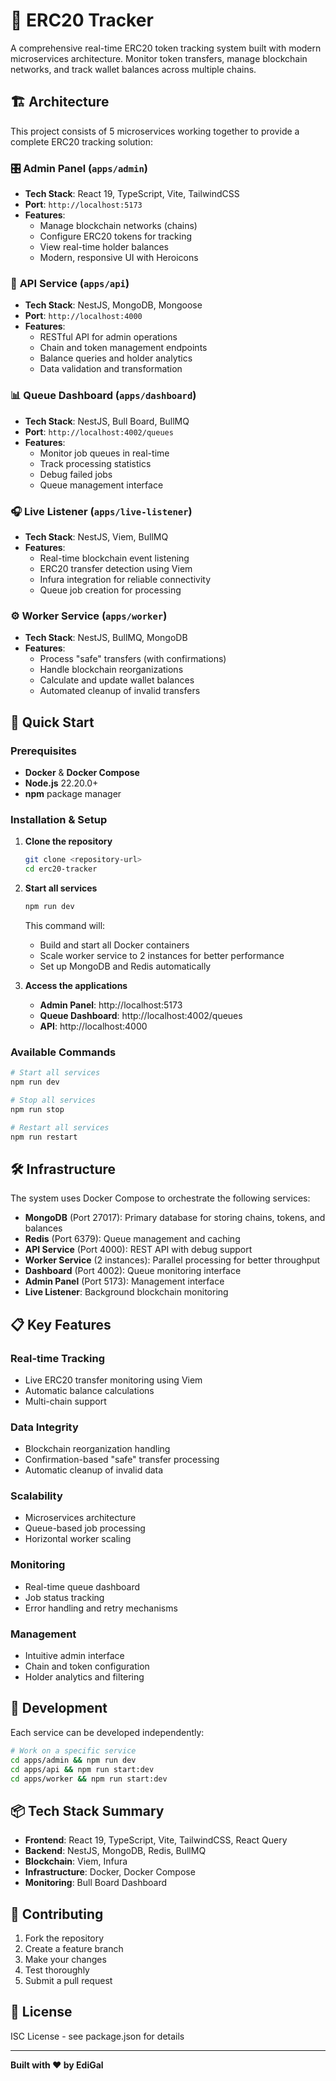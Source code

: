 # 🔗 ERC20 Tracker

A comprehensive real-time ERC20 token tracking system built with modern microservices architecture. Monitor token transfers, manage blockchain networks, and track wallet balances across multiple chains.

## 🏗️ Architecture

This project consists of 5 microservices working together to provide a complete ERC20 tracking solution:

### 🎛️ **Admin Panel** (`apps/admin`)

- **Tech Stack**: React 19, TypeScript, Vite, TailwindCSS
- **Port**: `http://localhost:5173`
- **Features**:
  - Manage blockchain networks (chains)
  - Configure ERC20 tokens for tracking
  - View real-time holder balances
  - Modern, responsive UI with Heroicons

### 🔌 **API Service** (`apps/api`)

- **Tech Stack**: NestJS, MongoDB, Mongoose
- **Port**: `http://localhost:4000`
- **Features**:
  - RESTful API for admin operations
  - Chain and token management endpoints
  - Balance queries and holder analytics
  - Data validation and transformation

### 📊 **Queue Dashboard** (`apps/dashboard`)

- **Tech Stack**: NestJS, Bull Board, BullMQ
- **Port**: `http://localhost:4002/queues`
- **Features**:
  - Monitor job queues in real-time
  - Track processing statistics
  - Debug failed jobs
  - Queue management interface

### 🎧 **Live Listener** (`apps/live-listener`)

- **Tech Stack**: NestJS, Viem, BullMQ
- **Features**:
  - Real-time blockchain event listening
  - ERC20 transfer detection using Viem
  - Infura integration for reliable connectivity
  - Queue job creation for processing

### ⚙️ **Worker Service** (`apps/worker`)

- **Tech Stack**: NestJS, BullMQ, MongoDB
- **Features**:
  - Process "safe" transfers (with confirmations)
  - Handle blockchain reorganizations
  - Calculate and update wallet balances
  - Automated cleanup of invalid transfers

## 🚀 Quick Start

### Prerequisites

- **Docker** & **Docker Compose**
- **Node.js** 22.20.0+
- **npm** package manager

### Installation & Setup

1. **Clone the repository**

   ```bash
   git clone <repository-url>
   cd erc20-tracker
   ```

2. **Start all services**

   ```bash
   npm run dev
   ```

   This command will:
   - Build and start all Docker containers
   - Scale worker service to 2 instances for better performance
   - Set up MongoDB and Redis automatically

3. **Access the applications**
   - **Admin Panel**: http://localhost:5173
   - **Queue Dashboard**: http://localhost:4002/queues
   - **API**: http://localhost:4000

### Available Commands

```bash
# Start all services
npm run dev

# Stop all services
npm run stop

# Restart all services
npm run restart
```

## 🛠️ Infrastructure

The system uses Docker Compose to orchestrate the following services:

- **MongoDB** (Port 27017): Primary database for storing chains, tokens, and balances
- **Redis** (Port 6379): Queue management and caching
- **API Service** (Port 4000): REST API with debug support
- **Worker Service** (2 instances): Parallel processing for better throughput
- **Dashboard** (Port 4002): Queue monitoring interface
- **Admin Panel** (Port 5173): Management interface
- **Live Listener**: Background blockchain monitoring

## 📋 Key Features

### Real-time Tracking

- Live ERC20 transfer monitoring using Viem
- Automatic balance calculations
- Multi-chain support

### Data Integrity

- Blockchain reorganization handling
- Confirmation-based "safe" transfer processing
- Automatic cleanup of invalid data

### Scalability

- Microservices architecture
- Queue-based job processing
- Horizontal worker scaling

### Monitoring

- Real-time queue dashboard
- Job status tracking
- Error handling and retry mechanisms

### Management

- Intuitive admin interface
- Chain and token configuration
- Holder analytics and filtering

## 🔧 Development

Each service can be developed independently:

```bash
# Work on a specific service
cd apps/admin && npm run dev
cd apps/api && npm run start:dev
cd apps/worker && npm run start:dev
```

## 📦 Tech Stack Summary

- **Frontend**: React 19, TypeScript, Vite, TailwindCSS, React Query
- **Backend**: NestJS, MongoDB, Redis, BullMQ
- **Blockchain**: Viem, Infura
- **Infrastructure**: Docker, Docker Compose
- **Monitoring**: Bull Board Dashboard

## 🤝 Contributing

1. Fork the repository
2. Create a feature branch
3. Make your changes
4. Test thoroughly
5. Submit a pull request

## 📄 License

ISC License - see package.json for details

---

**Built with ❤️ by EdiGal**
